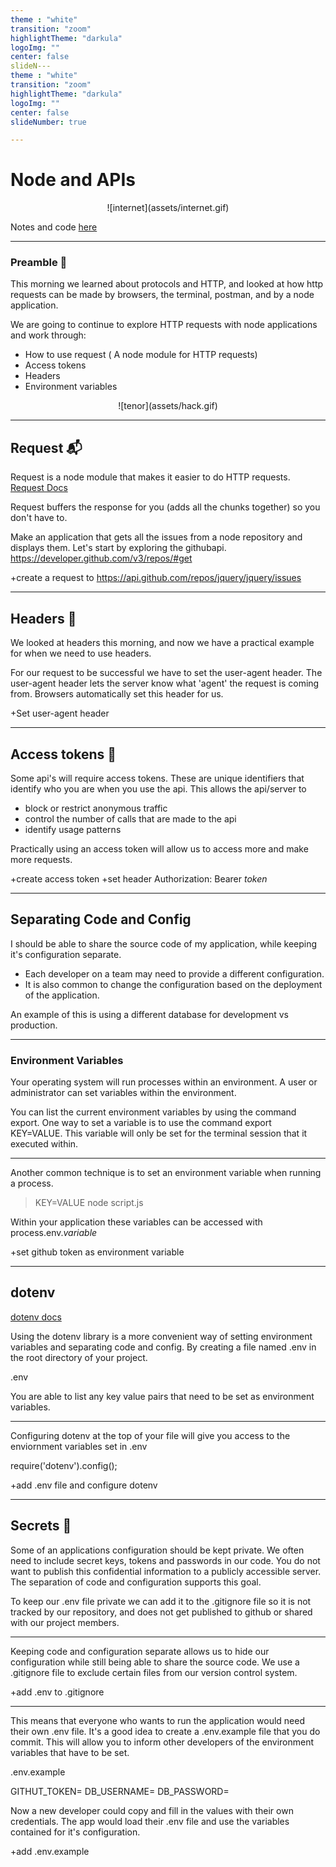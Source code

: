 ```yaml
---
theme : "white"
transition: "zoom"
highlightTheme: "darkula"
logoImg: ""
center: false
slideN---
theme : "white"
transition: "zoom"
highlightTheme: "darkula"
logoImg: ""
center: false
slideNumber: true

---
```


# Node and APIs
<center> ![internet](assets/internet.gif)</center>
<style type="text/css">
 .reveal p {
   text-align: left;
 }
 .reveal ul {
   display: block;
 }
 .reveal ol {
   display: block;
 }
</style>

Notes and code [here](https://github.com/tborsa/LighthouseLabs/tree/master/lectures/Week2/Day1/breakout)


---


### Preamble 📢

This morning we learned about protocols and HTTP, and looked at how http requests can be made by browsers, the terminal, postman, and by a node application.

We are going to continue to explore HTTP requests with node applications and work through:

- How to use request ( A node module for HTTP requests)
- Access tokens
- Headers
- Environment variables

<center>![tenor](assets/hack.gif)</center>

---

## Request 📬

Request is a node module that makes it easier to do HTTP requests.
[Request Docs](https://www.npmjs.com/package/request)

Request buffers the response for you (adds all the chunks together) so you don't have to.

Make an application that gets all the issues from a node repository and displays them. Let's start by exploring the githubapi. https://developer.github.com/v3/repos/#get

+create a request to https://api.github.com/repos/jquery/jquery/issues

---

## Headers 👦

We looked at headers this morning, and now we have a practical example for when we need to use headers.

For our request to be successful we have to set the user-agent header. The user-agent header lets the server know what 'agent' the request is coming from. Browsers automatically set this header for us.

+Set user-agent header

---

## Access tokens 🎫

Some api's will require access tokens.
These are unique identifiers that identify who you are when you use the api.
This allows the api/server to
- block or restrict anonymous traffic
- control the number of calls that are made to the api
- identify usage patterns

Practically using an access token will allow us to access more and make more requests.

+create access token 
+set header Authorization: Bearer *token*

---

## Separating Code and Config

I should be able to share the source code of my application, while keeping it's configuration separate.
- Each developer on a team may need to provide a different configuration.
- It is also common to change the configuration based on the deployment of the application.

An example of this is using a different database for development vs production.

---

### Environment Variables

Your operating system will run processes within an environment. A user or administrator can set variables within the environment.

You can list the current environment variables by using the command export. One way to set a variable is to use the command export KEY=VALUE. This variable will only be set for the terminal session that it executed within.

---

Another common technique is to set an environment variable when running a process.

>KEY=VALUE node script.js

Within your application these variables can be accessed with process.env.*variable*

+set github token as environment variable

---

## dotenv

[dotenv docs](https://www.npmjs.com/package/dotenv)

Using the dotenv library is a more convenient way of setting environment variables and separating code and config. By creating a file named .env in the root directory of your project.

.env

You are able to list any key value pairs that need to be set as environment variables.

---

Configuring dotenv at the top of your file will give you access to the enviornment variables set in .env

require('dotenv').config();

+add .env file and configure dotenv

---

## Secrets 🙊

Some of an applications configuration should be kept private. We often need to include secret keys, tokens and passwords in our code. You do not want to publish this confidential information to a publicly accessible server. The separation of code and configuration supports this goal.

To keep our .env file private we can add it to the .gitignore file so it is not tracked by our repository, and does not get published to github or shared with our project members.

---

Keeping code and configuration separate allows us to hide our configuration while still being able to share the source code. We use a .gitignore file to exclude certain files from our version control system.

+add .env to .gitignore

---


This means that everyone who wants to run the application would need their own .env file. It's a good idea to create a .env.example file that you do commit. This will allow you to inform other developers of the environment variables that have to be set.

.env.example

GITHUT_TOKEN= 
DB_USERNAME= 
DB_PASSWORD=

Now a new developer could copy and fill in the values with their own credentials. The app would load their .env file and use the variables contained for it's configuration.

+add .env.example

